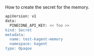 
How to create the secret for the memory. 


```bash
apiVersion: v1
data:
  PINECONE_API_KEY: << foo >>
kind: Secret
metadata:
  name: test-kagent-memory
  namespace: kagent
type: Opaque
```